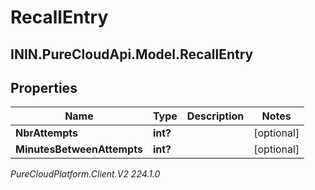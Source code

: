 # RecallEntry

## ININ.PureCloudApi.Model.RecallEntry

## Properties

|Name | Type | Description | Notes|
|------------ | ------------- | ------------- | -------------|
| **NbrAttempts** | **int?** |  | [optional] |
| **MinutesBetweenAttempts** | **int?** |  | [optional] |



_PureCloudPlatform.Client.V2 224.1.0_
